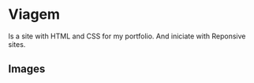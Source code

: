 # Viagem
Is a site with HTML and CSS for my portfolio. And iniciate with Reponsive sites.


## Images
